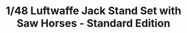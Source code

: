 ---
layout: product
title: "1/48 Luftwaffe Jack Stand Set with Saw Horses - Standard Edition"
price: "1900" 
desc: "Maketa"
img_path: "/assets/img/DW48001.webp"
brand: "Das Werk"
available: false
special_offer: false
new: false
soon: false
cat: "010000"
subcat: "011100"
subsubcat: "0N/A"
sifra: "DW48001"
popular: false
spec: false
---
